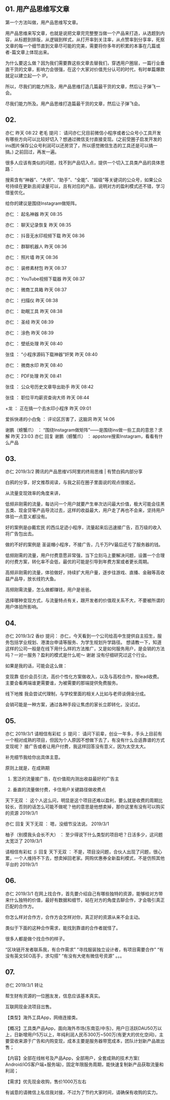 ## 01. 用产品思维写文章

第一个方法叫做，用产品思维写文章。

用产品思维来写文章，也就是说把文章完完整整当做一个产品来打造，从选题到内容，从标题到排版，从逻辑到样式，从打开率到关注率，从点赞率到分享率，死抠文章的每一个细节直到文章尽可能的完美，需要将你多年的积累的本事在几篇或者-篇文章上体现出来。

为什么要这么做？因为我们需要靠这些文章去替我们，穿透用户圈层，一篇行业垂直干货的文章，影响力会很强，在这个大家对价值充分认可的时代，有时单篇爆款就足以建立起一个 IP。

所以，尽我们的能力所及，用产品思维打造几篇最干货的文章，然后让子弹飞一会。

尽我们能力所及。用产品思维打造篇最干货的文章，然后让子弹飞会。

## 02. 
亦仁
昨天 08:22
老毛 提问：  请问亦仁兄目前微信小程序或者公众号小工具开发有哪些方向可以比较好切入？想通过微信支付直接变现。(之前受圈子启发开发的ins图片保存公众号利润可以还房贷了，所以感觉微信生态的工具还是可以搞一搞。)
之前回过，再发一遍。

很多人应该有类似的问题，找不到产品切入点，提供一个切入工具类产品的具体思路：

搜索含有“神器”、“大师”、“助手”、“全能”、“超级”等关键词的公众号，如果公众号持续在更新且阅读量可以，且有对应的产品，说明对方的盈利模式还不错，学习借鉴优化。

给你的建议是围绕Instagram做矩阵。

亦仁 ：  起名神器 昨天 08:35

亦仁 ：  聊天记录恢复 昨天 08:35

亦仁 ：  抖音无水印视频下载 昨天 08:36

亦仁 ：  群聊机器人 昨天 08:36

亦仁 ：  照片墙 昨天 08:36

亦仁 ：  装修素材包 昨天 08:37

亦仁 ：  YouTube视频下载器 昨天 08:37

亦仁 ：  微商工具箱 昨天 08:37

亦仁 ：  扫描仪 昨天 08:38

亦仁 ：  助眠工具 昨天 08:38

亦仁 ：  圣经 昨天 08:39

亦仁 ：  涂色 昨天 08:39

亦仁 ：  壁纸处理 昨天 08:40

张佳 ：  “小程序源码下载神器”奸笑 昨天 08:40

亦仁 ：  微商水印 昨天 08:40

亦仁 ：  PDF处理 昨天 08:41

张佳 ：  公众号历史文章导出助手 昨天 08:42

张佳 ：  职位平均薪资查询大师 昨天 08:44

+龙 ：  正在搞一个去水印小程序 昨天 09:01

爱拆快递的小白兔 ：  评论区厉害了，这脑洞 昨天 14:06

谢鹏（螃蟹爪） ：  “围绕Instagram做矩阵”——是围绕ins做一些工具的意思？求解 昨天 23:03
亦仁 回复 谢鹏（螃蟹爪） ：  appstore搜索Instagram，看看有什么产品

## 03. 
亦仁
2019/3/2
腾讯的产品思维VS阿里的终局思维 | 有赞白鸦内部分享

白鸦的分享，好文推荐阅读，与我之前在圈子里面说的观点很接近。

从流量变现效率的角度来讲，

低频非刚需的流量，每访问一个用户就要产生单次访问最大价值，极大可能会往黑五类、现金贷等产品导流过去，这样的收益最大，用户走了再也不会来，坚持用户体验一点意义都没有。 

好的案例是@戴宏民     的西瓜足迹小程序，流量起来后迅速接广告，百万级的收入将广告包出去。

做的不好的案例是 圣诞帽小程序，不接广告，几千万PV最后还亏了服务器的钱。

低频刚需的流量，用户付费意愿非常强，当下立刻马上要解决问题，设置一个合理的付费方案，转化率不会低，最优的可能是引导到年费方案或者更长周期。

高频非刚需的流量，体验做好，持续扩大用户量，逐步往游戏、直播、金融等高收益产品导，放长线钓大鱼。

高频刚需流量，怎么做都赚钱，用户是爸爸。

选择哪种变现方式，与流量特点有关，跟开发者的价值观关系不大，不要被所谓的用户体验所影响。

## 04. 
亦仁
2019/3/2
香纱 提问：  亦仁，今天看到一个公司给高中生提供自主招生，服务包括学业规划、港澳台申请等服务、为学生规划升学路径。
想请教一下，知道这样的公司一般是在线下用什么样的方法推广，又是如何服务用户，是会销的方法吗？一对一服务？盈利的模式是什么呢～
谢谢
没有仔细研究过这个行业。

如果是我的话，可能会这么做：

变现靠 低价会员引流，高价个性化方案做收入，以及与高校合作，按lead收费。 主要会看两端谁更需要谁，为被需要的那端提供免费服务。

线下地推 我会尝试代理制，与学校里面的相关人比如与老师谈佣金分成。

会销可能是一种方案，通过各种手段让焦虑的家长立即转化，没试过。

## 05. 
亦仁
2019/3/1
请相信有彩虹 彡 提问：  请问下前辈，创业一年多，手头上目前有一个相对成熟的项目，但因为个人原因不想做下去了，有没有什么合适靠谱的方式变现呢？
接广告或者让用户付费，我这样回答没有意义，因为太空太大。

补充细节我给你出具体主意。

原则上就是，在成熟期

1. 宽泛的流量接广告，在价值观内测出收益最好的广告主

2. 垂直的流量做付费，卡住用户关键路径做收费点

天下无双 ：  这个人这么问，明显是这个项目还难以盈利，要么就是收费的周期比较长，否则的话怎么可能不做呢？他的意思是他想卖掉，那你这里有没有可以购买的资源 2019/3/1

亦仁 回复 天下无双 ：  嗯，没细节没法说。 2019/3/1

柚子（别摸我头会长不大） ：  至少得说下什么类型的项目吧？日活多少，这问题太宽泛了 2019/3/1

请相信有彩虹 彡 回复 天下无双 ：  不是，项目没问题，合伙人出现了问题，很心累，一个人维持不下去，想卖掉回老家。网购优惠券全新盈利模式，不是仿照其他平台的 2019/3/1

## 06. 
亦仁
2019/3/1
在网上找合作，首先要介绍自己有哪些独特的资源，能够给对方带来什么独特的价值，最好有数据和细节，站在对方的角度去聊合作，才会吸引真正匹配的合作方。

你怎么样对合作方，合作方会怎样对你，真正好的资源从来不会主动。

类似于下面的这种合作需求，能找到靠谱的合作者就怪了。

很多人都是做个找合作的样子。

“区块链开发者联系我，有合作需求”
“寻找服装独立设计者，有项目需要合作”
“有没有英文SEO高手，求勾搭”
“有没有大佬有微信号资源”
。。。

## 07. 

亦仁
2019/3/1
转让 

帮生财有资源的一位圈友发，信息应该基本真实。

互联网现金流项目岀售。

【类型】海外工具App，网络连接类。

【概况】工具类产品App，面向海外市场(东南亚/中东)，用户日活跃DAU50万以上，日新增用户5万以上，年纯利润人民币300万~500万(有更大的优化空间)，主要营收来源于广告和内购变现，成本主要是服务器带宽成本，团队计划新产品故出售；

【内容】全部在线帐号及产品App，全部用户，全套成熟的技术方案( Android/iOS客户端+服务端)，固定年限服务周期，能快速复制新产品获取流量和利润；

【需求】优先现金收购，售价1000万左右

有诚意的请微信上私信我对接，不过为了节约大家时间，请确保有收购的实力。

